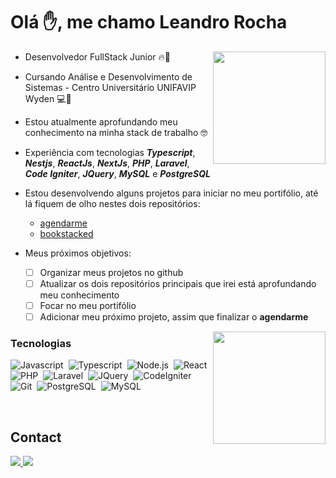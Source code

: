 <h1>Olá ✋, me chamo Leandro Rocha</h1>

  <img
    align="right"
    height="180em" 
    src="https://github-readme-stats.vercel.app/api?username=leandro-wrocha&show_icons=true&theme=tokyonight&include_all_commits=true&count_private=true"
  />
- Desenvolvedor FullStack Junior 🔥🚀
  
- Cursando Análise e Desenvolvimento de Sistemas - Centro Universitário UNIFAVIP Wyden 💻🚀

- Estou atualmente aprofundando meu conhecimento na minha stack de trabalho 🤓

- Experiência com tecnologias **_Typescript_**, **_Nestjs_**, **_ReactJs_**, **_NextJs_**, **_PHP_**, **_Laravel_**, **_Code Igniter_**, **_JQuery_**, **_MySQL_** e **_PostgreSQL_**

- Estou desenvolvendo alguns projetos para iniciar no meu portifólio, até lá fiquem de olho nestes dois repositórios:
  - <a href="https://github.com/leandro-wrocha/agendarme" target="_blank">agendarme</a>
  - <a href="https://github.com/leandro-wrocha/bookstacked" target="_blank">bookstacked</a>

- Meus próximos objetivos: 
  - [ ] Organizar meus projetos no github 
  - [ ] Atualizar os dois repositórios principais que irei está aprofundando meu conhecimento
  - [ ] Focar no meu portifólio
  - [ ] Adicionar meu próximo projeto, assim que finalizar o **agendarme**
  
<img
  align="right"
  height="180em"
  src="https://github-readme-stats.vercel.app/api/top-langs/?username=leandro-wrocha&layout=compact&langs_count=7&theme=tokyonight"
/>

### Tecnologias
![Javascript](https://img.shields.io/badge/-Javascript-05122A?style=flat&logo=javascript)&nbsp;
![Typescript](https://img.shields.io/badge/-Typescript-05122A?style=flat&logo=typescript)&nbsp;
![Node.js](https://img.shields.io/badge/-Node.js-05122A?style=flat&logo=node.js)&nbsp;
![React](https://img.shields.io/badge/-ReactJs-05122A?style=flat&logo=react)&nbsp;
![PHP](https://img.shields.io/badge/-PHP-05122A?style=flat&logo=php)&nbsp;
![Laravel](https://img.shields.io/badge/-Laravel-05122A?style=flat&logo=laravel)&nbsp;
![JQuery](https://img.shields.io/badge/-JQuery-05122A?style=flat&logo=jquery)&nbsp;
![CodeIgniter](https://img.shields.io/badge/-CodeIgniter-05122A?style=flat&logo=codeigniter)&nbsp;
![Git](https://img.shields.io/badge/-Git-05122A?style=flat&logo=git)&nbsp;
![PostgreSQL](https://img.shields.io/badge/-PostgreSQL-05122A?style=flat&logo=postgresql)&nbsp;
![MySQL](https://img.shields.io/badge/-MySQL-05122A?style=flat&logo=mysql)

<br />

<h2>Contact</h2>

<p>
  <a href="https://www.linkedin.com/in/leandro-wrocha/" target="_blank">
    <img src="https://img.shields.io/badge/leandro--wrocha-05122A?logo=linkedin&?link=https://left&www.instagram.com/leandro._wrf/" />
  </a>
  <a href="mailto:leandro.wrocha98@gmail.com">
    <img src="https://img.shields.io/badge/leandro.wrocha98@gmail.com-05122A?logo=gmail" >
  <a>
</p>
